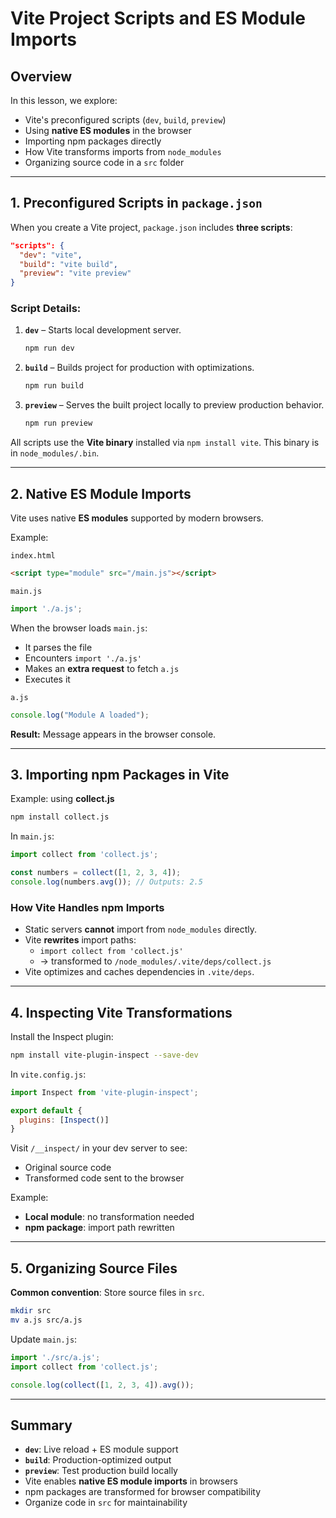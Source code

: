 # Vite Project Scripts and ES Module Imports

## Overview
In this lesson, we explore:
- Vite's preconfigured scripts (`dev`, `build`, `preview`)
- Using **native ES modules** in the browser
- Importing npm packages directly
- How Vite transforms imports from `node_modules`
- Organizing source code in a `src` folder

---

## 1. Preconfigured Scripts in `package.json`

When you create a Vite project, `package.json` includes **three scripts**:

```json
"scripts": {
  "dev": "vite",
  "build": "vite build",
  "preview": "vite preview"
}
```

### Script Details:
1. **`dev`** – Starts local development server.
   ```bash
   npm run dev
   ```
2. **`build`** – Builds project for production with optimizations.
   ```bash
   npm run build
   ```
3. **`preview`** – Serves the built project locally to preview production behavior.
   ```bash
   npm run preview
   ```

All scripts use the **Vite binary** installed via `npm install vite`. This binary is in `node_modules/.bin`.

---

## 2. Native ES Module Imports

Vite uses native **ES modules** supported by modern browsers.

Example:

`index.html`
```html
<script type="module" src="/main.js"></script>
```

`main.js`
```javascript
import './a.js';
```

When the browser loads `main.js`:
- It parses the file
- Encounters `import './a.js'`
- Makes an **extra request** to fetch `a.js`
- Executes it

`a.js`
```javascript
console.log("Module A loaded");
```

**Result:** Message appears in the browser console.

---

## 3. Importing npm Packages in Vite

Example: using **collect.js**

```bash
npm install collect.js
```

In `main.js`:
```javascript
import collect from 'collect.js';

const numbers = collect([1, 2, 3, 4]);
console.log(numbers.avg()); // Outputs: 2.5
```

### How Vite Handles npm Imports
- Static servers **cannot** import from `node_modules` directly.
- Vite **rewrites** import paths:
  - `import collect from 'collect.js'`
  - → transformed to `/node_modules/.vite/deps/collect.js`
- Vite optimizes and caches dependencies in `.vite/deps`.

---

## 4. Inspecting Vite Transformations

Install the Inspect plugin:
```bash
npm install vite-plugin-inspect --save-dev
```

In `vite.config.js`:
```javascript
import Inspect from 'vite-plugin-inspect';

export default {
  plugins: [Inspect()]
}
```

Visit `/__inspect/` in your dev server to see:
- Original source code
- Transformed code sent to the browser

Example:
- **Local module**: no transformation needed
- **npm package**: import path rewritten

---

## 5. Organizing Source Files

**Common convention**: Store source files in `src`.

```bash
mkdir src
mv a.js src/a.js
```

Update `main.js`:
```javascript
import './src/a.js';
import collect from 'collect.js';

console.log(collect([1, 2, 3, 4]).avg());
```

---

## Summary
- **`dev`**: Live reload + ES module support
- **`build`**: Production-optimized output
- **`preview`**: Test production build locally
- Vite enables **native ES module imports** in browsers
- npm packages are transformed for browser compatibility
- Organize code in `src` for maintainability
